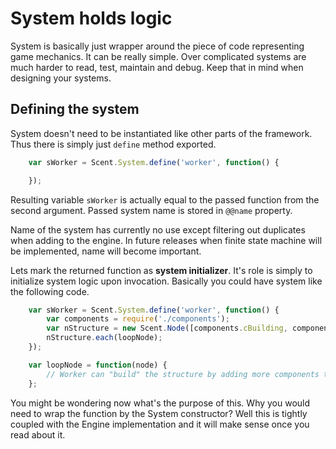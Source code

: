 # System holds logic

System is basically just wrapper around the piece of code representing game mechanics. It can be really simple. Over complicated systems are much harder to read, test, maintain and debug. Keep that in mind when designing your systems.

## Defining the system

System doesn't need to be instantiated like other parts of the framework. Thus there is simply just `define` method exported.

```js
	var sWorker = Scent.System.define('worker', function() {

	});
```

Resulting variable `sWorker` is actually equal to the passed function from the second argument. Passed system name is stored in `@@name` property.

Name of the system has currently no use except filtering out duplicates when adding to the engine. In future releases when finite state machine will be implemented, name will become important.

Lets mark the returned function as **system initializer**. It's role is simply to initialize system logic upon invocation. Basically you could have system like the following code.

```js
	var sWorker = Scent.System.define('worker', function() {
		var components = require('./components');
		var nStructure = new Scent.Node([components.cBuilding, components.cFoundation]);
		nStructure.each(loopNode);
	});

	var loopNode = function(node) {
		// Worker can "build" the structure by adding more components to entity
	};
```

You might be wondering now what's the purpose of this. Why you would need to wrap the function by the System constructor? Well this is tightly coupled with the Engine implementation and it will make sense once you read about it.